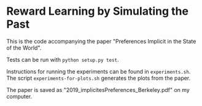 # Reward Learning by Simulating the Past

This is the code accompanying the paper "Preferences Implicit in the State of the World".

Tests can be run with `python setup.py test`.

Instructions for running the experiments can be found in `experiments.sh`. The script `experiments-for-plots.sh` generates the plots from the paper.

The paper is saved as "2019_implicitesPreferences_Berkeley.pdf" on my computer.
